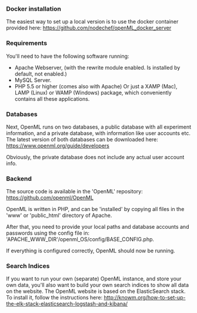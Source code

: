 ### Docker installation
The easiest way to set up a local version is to use the docker container provided here:
https://github.com/nodechef/openML_docker_server

### Requirements
You'll need to have the following software running:
* Apache Webserver, (with the rewrite module enabled. Is installed by default,
not enabled.)
* MySQL Server.
* PHP 5.5 or higher (comes also with Apache)
Or just a XAMP (Mac), LAMP (Linux) or WAMP (Windows) package, which conveniently contains all these applications.

### Databases
Next, OpenML runs on two databases, a public database with all experiment information, and a private database, with information like user accounts etc. The latest version of both databases can be downloaded here: https://www.openml.org/guide/developers

Obviously, the private database does not include any actual user account info.

### Backend
The source code is available in the 'OpenML' repository: https://github.com/openml/OpenML

OpenML is written in PHP, and can be 'installed' by copying all files in the 'www' or 'public_html' directory of Apache. 

After that, you need to provide your local paths and database accounts and passwords using the config file in:
'APACHE_WWW_DIR'/openml_OS/config/BASE_CONFIG.php. 

If everything is configured correctly, OpenML should now be running.

### Search Indices
If you want to run your own (separate) OpenML instance, and store your own data, you'll also want to build your own search indices to show all data on the website. The OpenML website is based on the ElasticSearch stack. To install it, follow the instructions here: http://knowm.org/how-to-set-up-the-elk-stack-elasticsearch-logstash-and-kibana/ 